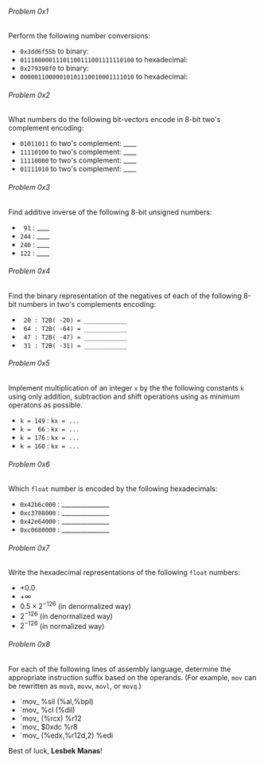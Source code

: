 ###### Problem 0x1
Perform the following number conversions:
* `0x3dd6f55b` to binary:
* `01110000011101100111001111110100` to hexadecimal:
* `0x279398f0` to binary:
* `00000110000010101110010001111010` to hexadecimal:

###### Problem 0x2
What numbers do the following bit-vectors encode in 8-bit two's complement encoding:
* `01011011` to two's complement: ____
* `11110100` to two's complement: ____
* `11110000` to two's complement: ____
* `01111010` to two's complement: ____

###### Problem 0x3
Find additive inverse of the following 8-bit unsigned numbers:
* ` 91` : ____
* `244` : ____
* `240` : ____
* `122` : ____

###### Problem 0x4
Find the binary representation of the negatives of each of the following 8-bit numbers in two's complements encoding:
* ` 20 : T2B( -20) = ____________`
* ` 64 : T2B( -64) = ____________`
* ` 47 : T2B( -47) = ____________`
* ` 31 : T2B( -31) = ____________`

###### Problem 0x5
Implement multiplication of an integer `x` by the the following constants `k` using only addition, subtraction and shift operations using as minimum operatons as possible.
* `k = 149` : `kx = ...`
* `k =  66` : `kx = ...`
* `k = 176` : `kx = ...`
* `k = 160` : `kx = ...`

###### Problem 0x6
Which `float` number is encoded by the following hexadecimals:
* `0x42b6c000` : _______________
* `0xc3708000` : _______________
* `0x42e64000` : _______________
* `0xc0680000` : _______________

###### Problem 0x7
Write the hexadecimal representations of the following  `float` numbers:
* $+0.0$
* $+\infty$
* $0.5\times2^{-126}$ (in denormalized way)
* $2^{-126}$ (in denormalized way)
* $2^{-126}$ (in normalized way)

###### Problem 0x8
For each of the following lines of assembly language, determine the appropriate instruction suffix based on the operands. (For example, `mov` can be rewritten as `movb`, `movw`, `movl`, or `movq`.)
* `mov_ %sil (%al,%bpl)
* `mov_ %cl (%dil)
* `mov_ (%rcx) %r12
* `mov_ $0xdc %r8
* `mov_ (%edx,%r12d,2) %edi

Best of luck, **Lesbek Manas**!
